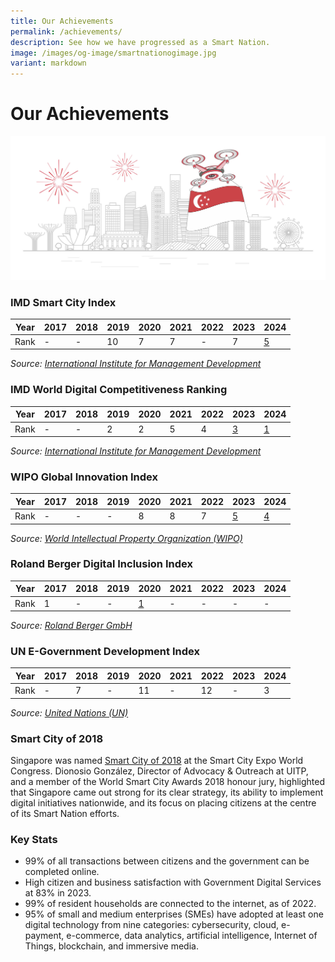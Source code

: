 ```yaml
---
title: Our Achievements
permalink: /achievements/
description: See how we have progressed as a Smart Nation.
image: /images/og-image/smartnationogimage.jpg
variant: markdown
---
```

# Our Achievements 

![Our Smart Nation Achievements](/images/abt-smart-nation/achievements.jpg)

### IMD Smart City Index 

| Year | 2017 | 2018 | 2019 | 2020 | 2021 | 2022 | 2023 | 2024 |
| -------- | -------- | -------- |-------- | -------- | -------- |-------- | -------- | -------- |
| Rank | - | - | 10 | 7 | 7 | - | 7 | [5](/images/abt-smart-nation/smart_city_index_2024.jpg) |

*Source: [International Institute for Management Development](https://www.imd.org/smart-city-observatory/home/rankings/)*

### IMD World Digital Competitiveness Ranking 

| Year | 2017 | 2018 | 2019 | 2020 | 2021 | 2022 | 2023 | 2024 |
| -------- | -------- | -------- |-------- | -------- | -------- |-------- | -------- | -------- |
| Rank | - | - | 2 | 2 | 5 | 4 | [3](/images/abt-smart-nation/digital_competitiveness_ranking_2023.jpg) | [1](/images/abt-smart-nation/digital_competitiveness_ranking_2024.jpg) |

*Source: [International Institute for Management Development](https://worldcompetitiveness.imd.org/rankings/digital)*

### WIPO Global Innovation Index 

| Year | 2017 | 2018 | 2019 | 2020 | 2021 | 2022 | 2023 | 2024 |
| -------- | -------- | -------- |-------- | -------- | -------- |-------- | -------- | -------- |
| Rank | - | - | - | 8 | 8 | 7 | [5](/images/abt-smart-nation/global_innovation_index_2023.jpg) | [4](/images/abt-smart-nation/global_innovation_index_2024.jpg) |

*Source: [World Intellectual Property Organization (WIPO)](https://www.wipo.int/global_innovation_index/en/)*

### Roland Berger Digital Inclusion Index 

| Year | 2017 | 2018 | 2019 | 2020 | 2021 | 2022 | 2023 | 2024 |
| -------- | -------- | -------- |-------- | -------- | -------- |-------- | -------- | -------- |
| Rank | 1 | - | - | [1](/images/abt-smart-nation/digital_inclusion_index_2020.jpg) | - | - | - | - |

*Source: [Roland Berger GmbH](https://www.rolandberger.com/en/Insights/Publications/Bridging-the-digital-divide.html)*

### UN E-Government Development Index 

| Year | 2017 | 2018 | 2019 | 2020 | 2021 | 2022 | 2023 | 2024 |
| -------- | -------- | -------- |-------- | -------- | -------- |-------- | -------- | -------- |
| Rank | - | 7 | - | 11 | - | 12 | - | 3 |

*Source: [United Nations (UN)](https://publicadministration.un.org/egovkb/en-us/About/Overview/-E-Government-Development-Index)*


### Smart City of 2018

Singapore was named [Smart City of 2018](/media-hub/press-releases/smart-city-2018) at the Smart City Expo World Congress. Dionosio González, Director of Advocacy &amp; Outreach at UITP, and a member of the World Smart City Awards 2018 honour jury, highlighted that Singapore came out strong for its clear strategy, its ability to implement digital initiatives nationwide, and its focus on placing citizens at the centre of its Smart Nation efforts.

### Key Stats

* 99% of all transactions between citizens and the government can be completed online.
* High citizen and business satisfaction with Government Digital Services at 83% in 2023.
* 99% of resident households are connected to the internet, as of 2022.
* 95% of small and medium enterprises (SMEs) have adopted at least one digital technology from nine categories: cybersecurity, cloud, e-payment, e-commerce, data analytics, artificial intelligence, Internet of Things, blockchain, and immersive media.